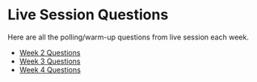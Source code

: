 # Live Session Questions
Here are all the polling/warm-up questions from live session each week.

- [Week 2 Questions](./questions/week2.html)
- [Week 3 Questions](./questions/week3.html)
- [Week 4 Questions](./questions/week4.html)
